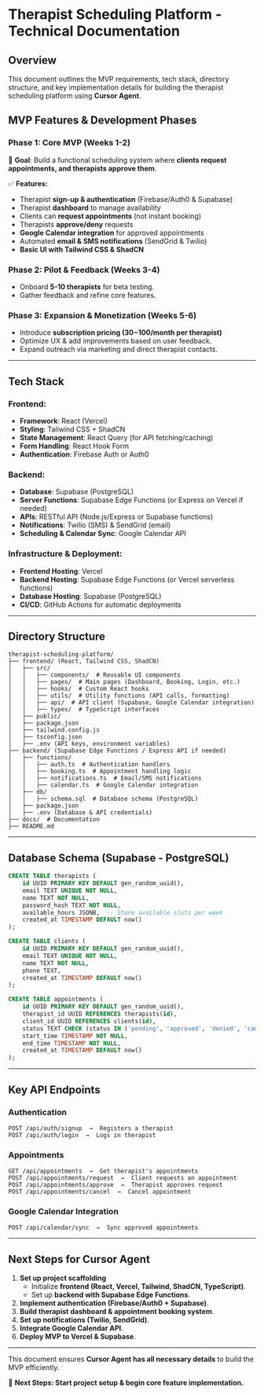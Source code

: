 # **Therapist Scheduling Platform - Technical Documentation**

## **Overview**

This document outlines the MVP requirements, tech stack, directory structure, and key implementation details for building the therapist scheduling platform using **Cursor Agent**.

## **MVP Features & Development Phases**

### **Phase 1: Core MVP (Weeks 1-2)**

🚀 **Goal**: Build a functional scheduling system where **clients request appointments, and therapists approve them**.

✅ **Features:**

- Therapist **sign-up & authentication** (Firebase/Auth0 & Supabase)
- Therapist **dashboard** to manage availability
- Clients can **request appointments** (not instant booking)
- Therapists **approve/deny** requests
- **Google Calendar integration** for approved appointments
- Automated **email & SMS notifications** (SendGrid & Twilio)
- **Basic UI with Tailwind CSS & ShadCN**

### **Phase 2: Pilot & Feedback (Weeks 3-4)**

- Onboard **5-10 therapists** for beta testing.
- Gather feedback and refine core features.

### **Phase 3: Expansion & Monetization (Weeks 5-6)**

- Introduce **subscription pricing ($30-$100/month per therapist)**
- Optimize UX & add improvements based on user feedback.
- Expand outreach via marketing and direct therapist contacts.

---

## **Tech Stack**

### **Frontend:**

- **Framework**: React (Vercel)
- **Styling**: Tailwind CSS + ShadCN
- **State Management**: React Query (for API fetching/caching)
- **Form Handling**: React Hook Form
- **Authentication**: Firebase Auth or Auth0

### **Backend:**

- **Database**: Supabase (PostgreSQL)
- **Server Functions**: Supabase Edge Functions (or Express on Vercel if needed)
- **APIs**: RESTful API (Node.js/Express or Supabase functions)
- **Notifications**: Twilio (SMS) & SendGrid (email)
- **Scheduling & Calendar Sync**: Google Calendar API

### **Infrastructure & Deployment:**

- **Frontend Hosting**: Vercel
- **Backend Hosting**: Supabase Edge Functions (or Vercel serverless functions)
- **Database Hosting**: Supabase (PostgreSQL)
- **CI/CD**: GitHub Actions for automatic deployments

---

## **Directory Structure**

```plaintext
therapist-scheduling-platform/
├── frontend/ (React, Tailwind CSS, ShadCN)
│   ├── src/
│   │   ├── components/  # Reusable UI components
│   │   ├── pages/  # Main pages (Dashboard, Booking, Login, etc.)
│   │   ├── hooks/  # Custom React hooks
│   │   ├── utils/  # Utility functions (API calls, formatting)
│   │   ├── api/  # API client (Supabase, Google Calendar integration)
│   │   ├── types/  # TypeScript interfaces
│   ├── public/
│   ├── package.json
│   ├── tailwind.config.js
│   ├── tsconfig.json
│   ├── .env (API keys, environment variables)
├── backend/ (Supabase Edge Functions / Express API if needed)
│   ├── functions/
│   │   ├── auth.ts  # Authentication handlers
│   │   ├── booking.ts  # Appointment handling logic
│   │   ├── notifications.ts  # Email/SMS notifications
│   │   ├── calendar.ts  # Google Calendar integration
│   ├── db/
│   │   ├── schema.sql  # Database schema (PostgreSQL)
│   ├── package.json
│   ├── .env (Database & API credentials)
├── docs/  # Documentation
├── README.md
```

---

## **Database Schema (Supabase - PostgreSQL)**

```sql
CREATE TABLE therapists (
    id UUID PRIMARY KEY DEFAULT gen_random_uuid(),
    email TEXT UNIQUE NOT NULL,
    name TEXT NOT NULL,
    password_hash TEXT NOT NULL,
    available_hours JSONB,  -- Store available slots per week
    created_at TIMESTAMP DEFAULT now()
);

CREATE TABLE clients (
    id UUID PRIMARY KEY DEFAULT gen_random_uuid(),
    email TEXT UNIQUE NOT NULL,
    name TEXT NOT NULL,
    phone TEXT,
    created_at TIMESTAMP DEFAULT now()
);

CREATE TABLE appointments (
    id UUID PRIMARY KEY DEFAULT gen_random_uuid(),
    therapist_id UUID REFERENCES therapists(id),
    client_id UUID REFERENCES clients(id),
    status TEXT CHECK (status IN ('pending', 'approved', 'denied', 'canceled')),
    start_time TIMESTAMP NOT NULL,
    end_time TIMESTAMP NOT NULL,
    created_at TIMESTAMP DEFAULT now()
);
```

---

## **Key API Endpoints**

### **Authentication**

```http
POST /api/auth/signup  →  Registers a therapist
POST /api/auth/login  →  Logs in therapist
```

### **Appointments**

```http
GET /api/appointments  →  Get therapist's appointments
POST /api/appointments/request  →  Client requests an appointment
POST /api/appointments/approve  →  Therapist approves request
POST /api/appointments/cancel  →  Cancel appointment
```

### **Google Calendar Integration**

```http
POST /api/calendar/sync  →  Sync approved appointments
```

---

## **Next Steps for Cursor Agent**

1. **Set up project scaffolding**
   - Initialize **frontend (React, Vercel, Tailwind, ShadCN, TypeScript)**.
   - Set up **backend with Supabase Edge Functions**.
2. **Implement authentication (Firebase/Auth0 + Supabase)**.
3. **Build therapist dashboard & appointment booking system**.
4. **Set up notifications (Twilio, SendGrid)**.
5. **Integrate Google Calendar API**.
6. **Deploy MVP to Vercel & Supabase**.

---

This document ensures **Cursor Agent has all necessary details** to build the MVP efficiently.

🚀 **Next Steps: Start project setup & begin core feature implementation.**
